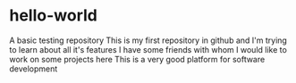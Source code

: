 # hello-world
A basic testing repository
This is my first repository in github and I'm trying to learn about all it's features 
I have some friends with whom I would like to work on some projects here
This is a very good platform for software development

